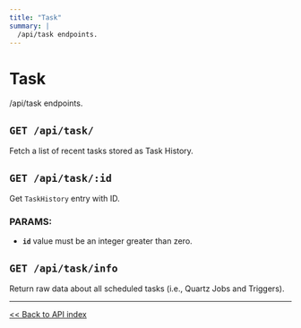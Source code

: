 ```yaml
---
title: "Task"
summary: |
  /api/task endpoints.
---
```


# Task

/api/task endpoints.

## `GET /api/task/`

Fetch a list of recent tasks stored as Task History.

## `GET /api/task/:id`

Get `TaskHistory` entry with ID.

### PARAMS:

-  **`id`** value must be an integer greater than zero.

## `GET /api/task/info`

Return raw data about all scheduled tasks (i.e., Quartz Jobs and Triggers).

---

[<< Back to API index](../../api-documentation.md)